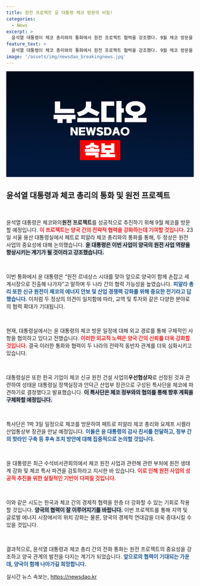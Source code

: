 ```yaml
---
title: 원전 프로젝트 윤 대통령 체코 방문의 비밀!
categories:
  - News
excerpt: >
  윤석열 대통령이 체코 총리와의 통화에서 원전 프로젝트 협력을 강조했다. 9월 체코 방문을 앞두고, 정부는 우선협상자로 선정된 한국 기업의 사업 참여를 위해 특사단을 파견한다. 한국과 체코의 전략적 파트너십이 한층 강화될 전망이다.
feature_text: >
  윤석열 대통령이 체코 총리와의 통화에서 원전 프로젝트 협력을 강조했다. 9월 체코 방문을 앞두고, 정부는 우선협상자로 선정된 한국 기업의 사업 참여를 위해 특사단을 파견한다. 한국과 체코의 전략적 파트너십이 한층 강화될 전망이다.
image: '/assets/img/newsdao_breakingnews.jpg'
---
```


<p><img src="/assets/img/newsdao_breakingnews.jpg" alt="firstkoreanews 속보" /></p>

<h2 data-ke-size="size26">윤석열 대통령과 체코 총리의 통화 및 원전 프로젝트</h2>

<p data-ke-size="size16">&nbsp;</p>

<p>윤석열 대통령은 체코와의<strong><b>원전 프로젝트</b></strong>를 성공적으로 추진하기 위해 9월 체코를 방문할 예정입니다. <b><span style="color: #ee2323;">이 프로젝트는 양국 간의 전략적 협력을 강화하는데 기여할 것입니다.</span></b> 23일 서울 용산 대통령실에서 페트로 피알라 체코 총리와의 통화를 통해, 두 정상은 원전 사업의 중요성에 대해 논의했습니다. <b><span style="background-color: #21538527;">윤 대통령은 이번 사업이 양국의 원전 사업 역량을 향상시키는 계기가 될 것이라고 강조했습니다.</span></b> </p>

<p data-ke-size="size16">&nbsp;</p>

<p>이번 통화에서 윤 대통령은 “원전 르네상스 시대를 맞아 앞으로 양국이 함께 손잡고 세계시장으로 진출해 나가자”고 말하며 두 나라 간의 협력 가능성을 높였습니다. <b><span style="color: #1a5490;">피알라 총리 또한 신규 원전이 체코의 에너지 안보 및 산업 경쟁력 강화를 위해 중요한 전기라고 답했습니다.</span></b> 이처럼 두 정상의 의견이 일치함에 따라, 교역 및 투자와 같은 다양한 분야로의 협력 확대가 기대됩니다.</p>

<p data-ke-size="size16">&nbsp;</p>

<p>현재, 대통령실에서는 윤 대통령의 체코 방문 일정에 대해 외교 경로를 통해 구체적인 사항을 협의하고 있다고 전했습니다. <b><span style="color: #ee2323;">이러한 외교적 노력은 양국 간의 신뢰를 더욱 강화할 것입니다.</span></b> 결국 이러한 통화와 협력이 두 나라의 전략적 동반자 관계를 더욱 심화시키고 있습니다. </p>

<p data-ke-size="size16">&nbsp;</p>

<p>대통령실은 또한 한국 기업이 체코 신규 원전 건설 사업의<strong><b>우선협상자</b></strong>로 선정된 것과 관련하여 성태윤 대통령실 정책실장과 안덕근 산업부 장관으로 구성된 특사단을 체코에 파견하기로 결정했다고 발표했습니다. <b><span style="background-color: #21538527;">이 특사단은 체코 정부와의 협의를 통해 향후 계획을 구체화할 예정입니다.</span></b> </p>

<p data-ke-size="size16">&nbsp;</p>

<p>특사단은 1박 3일 일정으로 체코를 방문하여 페트로 피알라 체코 총리와 요제프 시켈라 산업통상부 장관을 만날 예정입니다. <b><span style="color: #1a5490;">이들은 윤 대통령의 감사 친서를 전달하고, 정부 간의 핫라인 구축 등 후속 조치 방안에 대해 집중적으로 논의할 것입니다.</span></b> </p>

<p data-ke-size="size16">&nbsp;</p>

<p>윤 대통령은 최근 수석비서관회의에서 체코 원전 사업과 관련해 관련 부처에 원전 생태계 강화 및 체코 특사 파견을 검토하라고 지시한 바 있습니다. <b><span style="color: #ee2323;">이로 인해 원전 사업의 성공적 추진을 위한 실질적인 기반이 다져질 것입니다.</span></b> </p>

<p data-ke-size="size16">&nbsp;</p>

<p>이와 같은 시도는 한국과 체코 간의 경제적 협력을 한층 더 강화할 수 있는 기회로 작용할 것입니다. <b><span style="background-color: #21538527;">양국의 협력이 잘 이루어지기를 바랍니다.</span></b> 이번 프로젝트를 통해 지역 및 글로벌 에너지 시장에서의 위치 강화는 물론, 양국의 경제적 연대감을 더욱 증대시킬 수 있을 것입니다.</p>

<p data-ke-size="size16">&nbsp;</p>

<p>결과적으로, 윤석열 대통령과 체코 총리 간의 전화 통화는 원전 프로젝트의 중요성을 강조하고 양국 관계의 발전을 다지는 계기가 되었습니다. <b><span style="color: #1a5490;">앞으로의 협력이 기대되는 가운데, 양국이 함께 나아가길 희망합니다.</span></b></p>
실시간 뉴스 속보는, <a href="https://newsdao.kr" rel="dofollow">https://newsdao.kr</a>


